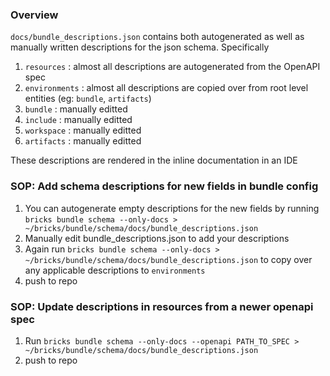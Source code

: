 ### Overview

`docs/bundle_descriptions.json` contains both autogenerated as well as manually written
descriptions for the json schema. Specifically
1. `resources` : almost all descriptions are autogenerated from the OpenAPI spec
2. `environments` : almost all descriptions are copied over from root level entities (eg: `bundle`, `artifacts`)
3. `bundle` : manually editted
4. `include` : manually editted
5. `workspace` : manually editted
6. `artifacts` : manually editted

These descriptions are rendered in the inline documentation in an IDE

### SOP: Add schema descriptions for new fields in bundle config

1. You can autogenerate empty descriptions for the new fields by running
`bricks bundle schema --only-docs > ~/bricks/bundle/schema/docs/bundle_descriptions.json`
2. Manually edit bundle_descriptions.json to add your descriptions
3. Again run `bricks bundle schema --only-docs > ~/bricks/bundle/schema/docs/bundle_descriptions.json` to copy over any applicable descriptions to `environments`
4. push to repo


### SOP: Update descriptions in resources from a newer openapi spec

1. Run `bricks bundle schema --only-docs --openapi PATH_TO_SPEC > ~/bricks/bundle/schema/docs/bundle_descriptions.json`
2. push to repo
